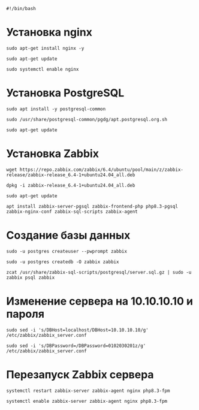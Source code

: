 ```
#!/bin/bash 
```
# Установка nginx 
```
sudo apt-get install nginx -y 
 
sudo apt-get update 
 
sudo systemctl enable nginx 
```
 
# Установка PostgreSQL 
``` 
sudo apt install -y postgresql-common 
 
sudo /usr/share/postgresql-common/pgdg/apt.postgresql.org.sh 
 
sudo apt-get update 
```
# Установка Zabbix 
```
wget https://repo.zabbix.com/zabbix/6.4/ubuntu/pool/main/z/zabbix-release/zabbix-release_6.4-1+ubuntu24.04_all.deb 
 
dpkg -i zabbix-release_6.4-1+ubuntu24.04_all.deb 
 
sudo apt-get update 
 
apt install zabbix-server-pgsql zabbix-frontend-php php8.3-pgsql zabbix-nginx-conf zabbix-sql-scripts zabbix-agent 
```
# Создание базы данных  
```
sudo -u postgres createuser --pwprompt zabbix 
 
sudo -u postgres createdb -O zabbix zabbix 
 
zcat /usr/share/zabbix-sql-scripts/postgresql/server.sql.gz | sudo -u zabbix psql zabbix 
```
# Изменение сервера на 10.10.10.10 и пароля 
```
sudo sed -i 's/DBHost=localhost/DBHost=10.10.10.10/g' /etc/zabbix/zabbix_server.conf 
 
sudo sed -i 's/DBPassword=/DBPassword=0102030201z/g' /etc/zabbix/zabbix_server.conf 
```
# Перезапуск Zabbix сервера 
```
systemctl restart zabbix-server zabbix-agent nginx php8.3-fpm 
 
systemctl enable zabbix-server zabbix-agent nginx php8.3-fpm
```
